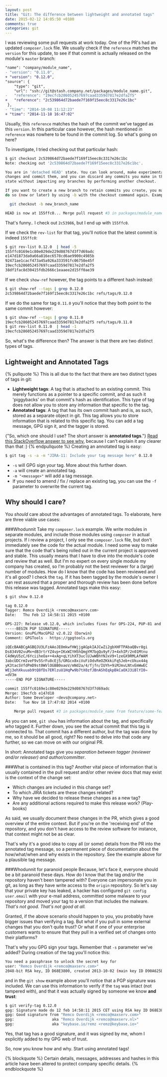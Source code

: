 ```yaml
---
layout: post
title: "Git: The difference between lightweight and annotated tags"
date: 2015-02-12 14:05:50 +0100
comments: true
categories: git
---
```


I was reviewing some pull requests at work today. One of the PR's had an updated `composer.lock` file. We usually check if the `reference` matches the `version` for this update, to see if that commit is actually released on the module's `master` branch:

``` diff Example of an updated composer.lock
"name": "company/module_name",
- "version": "0.11.0",
+ "version": "0.12.0",
"source": {
	"type": "git",
	"url": "ssh://git@stash.company.net/packages/module_name.git",
-	"reference": "19ecfcb286052457697caad3359d7817e2dfa2f5"
+	"reference": "2c539864d72baede7f169f15eec8c3317e26c1bc"
 },
- "time": "2014-10-08 11:12:23"
+ "time": "2014-11-18 16:47:02"
```

Usually, this `reference` matches the hash of the commit we've tagged as this `version`. In this particular case however, the hash mentioned in `reference` was nowhere to be found in the commit log. So what's going on here?

<!-- more -->
To investigate, I tried checking out that particular hash:

``` bash
$ git checkout 2c539864d72baede7f169f15eec8c3317e26c1bc
Note: checking out '2c539864d72baede7f169f15eec8c3317e26c1bc'.

You are in 'detached HEAD' state. You can look around, make experimental
changes and commit them, and you can discard any commits you make in this
state without impacting any branches by performing another checkout.

If you want to create a new branch to retain commits you create, you may
do so (now or later) by using -b with the checkout command again. Example:

  git checkout -b new_branch_name

HEAD is now at 155ffc0... Merge pull request #3 in packages/module_name from feature/some-feature to master
```

That's funny.. I check out `2c53986`, but I end up with `155ffc0`.

If we check the `rev-list` for that tag, you'll notice that the latest commit is indeed `155ffc0`:

``` bash checking the rev-list for a tag
$ git rev-list 0.12.0  | head -5
155ffc0169e1c80e029de229d08767d3f7d69adc
e147d1873da0a66a816ec6578cd6ae9900c4985b
92471ae1cacf473a45a926a333591fc06750e45f
19ecfcb286052457697caad3359d7817e2dfa2f5
38df1fac8d30415fdb2666c1eaaee2d15ff0ae39
```

If we check `show-ref` however, the tag points to a different hash instead:

``` bash checking reference for a tag
$ git show-ref --tags | grep 0.12.0
2c539864d72baede7f169f15eec8c3317e26c1bc refs/tags/0.12.0
```

If we do the same for tag `0.11.0` you'll notice that they both point to the same commit however:


``` bash lightweight tags point to the same hash
$ git show-ref --tags | grep 0.11.0
19ecfcb286052457697caad3359d7817e2dfa2f5 refs/tags/0.11.0
$ git rev-list 0.11.0  | head -1
19ecfcb286052457697caad3359d7817e2dfa2f5
```


So, what's the difference then? The answer is that there are two distinct types of tags.


## Lightweight and Annotated Tags

{% pullquote %}
This is all due to the fact that there are two distinct types of tags in git:

- **Lightweight tags**: A tag that is attached to an existing commit. This merely functions as a pointer to a specific commit, and as such it 'piggybacks' on that commit's hash as identification. This type of tag does not allow you to store any information that specific to the tag.
- **Annotated tags**: A tag that has its own commit hash and is, as such, stored as a separate object in git. This tag allows you to store information that is related to this specific tag. You can add a tag message, GPG sign it, and the tagger is stored.

{"So, which one should I use? The short answer is **annotated tags**."} [Read this StackOverflow answer to see why][1], because I can't explain it any clearer than that :)
{% endpullquote %}
Creating an annotated tag is easy:

``` bash
$ git tag -s -a -m "JIRA-11: Include your tag message here" 0.12.0
```

- `-s` will GPG sign your tag. More about this further down.
- `-a` will create an annotated tag.
- `-m "<message>"` will add a tag message.
- If you need to amend / fix / replace an existing tag, you can use the `-f` parameter to overwrite the current tag.


## Why should I care?
You *should* care about the advantages of annotated tags. To elaborate, here are three viable use cases:

###Whodunnit
Take my `composer.lock` example. We write modules in separate modules, and include those modules using `composer` in actual projects. If i review a project, I only see the `composer.lock` file, but don't immediately see the code for the actual module. I need some way to make sure that the code that's being rolled out in the current project is approved and stable. This usually means that I have to dive into the module's code and review that as well. But I'm no expert on every single module my company has created, so I'm probably not the best reviewer for a (large) number of modules. How do I know that the code has been reviewed and it's all good? I check the `tag`. If it has been tagged by the module's owner I can rest assured that a proper and thorough review has been done before this release was tagged. Annotated tags make this easy:


``` bash Getting information about a tag
$ git show 0.12.0

tag 0.12.0
Tagger: Remco Overdijk <remco@maxserv.com>
Date:   Thu Feb 12 14:58:11 2015 +0100

OPS-227: Release v0.12.0, which includes fixes for OPS-224, PUP-81 and a cherry-pick of 155ffc0
-----BEGIN PGP SIGNATURE-----
Version: GnuPG/MacGPG2 v2.0.22 (Darwin)
Comment: GPGTools - https://gpgtools.org

iQEcBAABCgAGBQJU3LFzAAoJEOmkwfHWjjgAGpkIAJCwZi2gbXHFTPAbaQBvr8gi
Ds834V02vuMx+dB3rtrYZ4vp+IKxWIYH5hQmgYM7bgQu9yF/3+4xhIP/2n01Mtnu
C4dWyU5zC/6YciiheOa++4xAg+qLYihXT3uclUJwWBhYNJxV9+lzeGX9RMLAfWAM
3abcUDCrmIveF9v5SrFu8cEj5/GRGcx8xiVuFiOdvReOZKkkiFq5Jeb+cUkux44q
yK3tacSVfdPmD9st0WVlOGBB0oaoV/mNd2a/4/fjfn/IUYh+9iMJmvLNtvEmWwEC
WEj3ehXkuuab9tQ8fDs7ERlzuU1HqPw9b7tX0zfJBnAShEqkpBkCaOXJ3iBlYI0=
=dV3m
-----END PGP SIGNATURE-----

commit 155ffc0169e1c80e029de229d08767d3f7d69adc
Merge: 19ecfcb e147d18
Author: Some Developer <devs@company.net>
Date:   Tue Nov 18 17:47:02 2014 +0100

    Merge pull request #3 in packages/module_name from feature/some-feature to master
```

As you can see, `git show` has information about the tag, and specifically *who* tagged it. Further down, you see the actual commit that this tag is connected to. That commit has a different author, but the tag was done by me, so it should be all good, right? No need to delve into that code any further, so we can move on with our original PR.

In short: Annotated tags give you *separation between tagger (reviewer and/or releaser) and author/committer*.

###What is contained in this tag?
Another vital piece of information that is usually contained in the pull request and/or other review docs that may exist is the context of the change set:

- Which changes are included in this change set? 
- To which JIRA tickets are these changes related?
- Why have we decided to release these changes as a new tag?
- Are any additional actions required to make this release work? (Play-books)

As said, we usually document these changes in the PR, which gives a good overview of the entire context. But if you're on the 'receiving end' of the repository, and you don't have access to the review software for instance, that context might not be as clear. 

That's why it's a good idea to copy all (or some) details from the PR into the annotated tag message, so a permanent piece of documentation about the how/what/when and why exists in the repository. See the example above for a plausible tag message.

###Whodunnit for paranoid people
Because, let's face it, everyone should be a bit paranoid these days. How do I know that the tag *and/or* the repository haven't been tampered with? Everyone can impersonate you in git, as long as they have write access to the `origin` repository. So let's say that your private key has leaked, a hacker has configured `git config user.email` with your e-mail address, committed some malware to your repository and moved your tag to a version that includes the malware. *That's not good. That's not good at all.*

Granted, if the above scenario should happen to you, you probably have bigger issues than verifying a tag. But what if you pull in some external changes that you don't quite trust? Or what if one of your enterprise customers wants to ensure that they pull in a verified set of changes onto their platforms? 

That's why you GPG sign your tags. Remember that `-s` parameter we've added?
During creation of the tag you'll notice this:

``` bash
You need a passphrase to unlock the secret key for
user: "Remco Overdijk <remco@maxserv.com>"
2048-bit RSA key, ID D68E3800, created 2013-10-02 (main key ID D90A625D)
```

and in the `git show` example above you'll notice that a PGP signature was included. We can use this information to verify if the `tag` was intact (not tampered with), and that it was actually signed by someone we know **and trust**:

``` bash verifying a tag
$ git verify-tag 0.12.0
gpg: Signature made do 12 feb 14:58:11 2015 CET using RSA key ID D68E3800
gpg: Good signature from "Remco Overdijk <remco@maxserv.com>"
gpg:                 aka "Remco Overdijk <remco@maxserv.nl>"
gpg:                 aka "keybase.io/remz <remz@keybase.io>"
```

Yes, that tag has a good signature, and it was signed by me, whom I explicitly added to my GPG web of trust.


So, now you know how and why. Start using annotated tags!

{% blockquote %}
Certain details, messages, addresses and hashes in this article have been altered to protect company specific details.
{% endblockquote %}

[1]:http://stackoverflow.com/questions/4971746/why-should-i-care-about-lightweight-vs-annotated-tags/4971817#4971817


